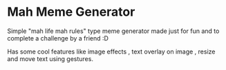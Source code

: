 # Mah Meme Generator

Simple "mah life mah rules" type meme generator made just for fun and to complete a challenge by a friend :D

Has some cool features like image effects , text overlay on image , resize and move text using gestures.
